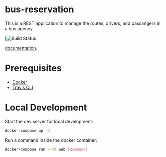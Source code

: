 # bus-reservation

This is a REST application to manage the routes, drivers, and passangers in a bus agency.

[![Build Status](https://travis-ci.org/rafasis1986/bus-reservation)

[documentation](http://rafasis1986.github.io/bus-reservation/).

# Prerequisites

- [Docker](https://docs.docker.com/docker-for-mac/install/)  
- [Travis CLI](http://blog.travis-ci.com/2013-01-14-new-client/)

# Local Development

Start the dev server for local development:
```bash
docker-compose up -d
```

Run a command inside the docker container:

```bash
docker-compose run --rm web [command]
```

